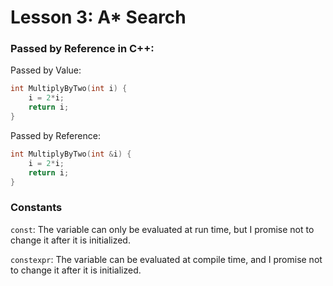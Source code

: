 # Lesson 3: A* Search

### Passed by Reference in C++:

Passed by Value:

```c++
int MultiplyByTwo(int i) {
    i = 2*i;
    return i;
}
```

Passed by Reference:

```c++
int MultiplyByTwo(int &i) {
    i = 2*i;
    return i;
}
```



### Constants

`const`: The variable can only be evaluated at run time, but I promise not to change it after it is initialized.

`constexpr`: The variable can be evaluated at compile time, and I promise not to change it after it is initialized.

